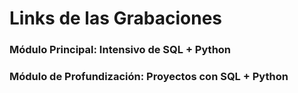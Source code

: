 # Links de las Grabaciones


### Módulo Principal: Intensivo de SQL + Python

### Módulo de Profundización: Proyectos con SQL + Python